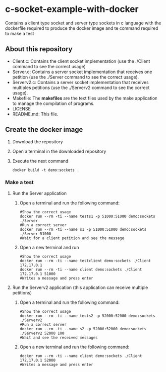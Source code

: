 # c-socket-example-with-docker
Contains a client type socket and server type sockets in c language with the dockerfile required to produce the docker image and te command required to make a test

## About this repository

* Client.c: Contains the client socket implementation (use the ./Client command to see the correct usage)
* Server.c: Contains a server socket implementation that receives one petition (use the ./Server command to see the correct usage).
* Serverv2.c: Contains a server socket implementation that receives multiples petitions (use the ./Serverv2 command to see the correct usage).
* Makefile: The **makefiles** are the text files used by the make application to manage the compilation of programs.
* LICENSE
* README.md: This file.

## Create the docker image

1. Download the repository

2. Open a terminal in the downloaded repository

3. Execute the next command 

   ```
   docker build -t demo:sockets .
   ```

### Make a test

1. Run the Server application

   1. Open a terminal and run the following command:

      ```
      #Show the correct usage
      docker run --rm -ti --name tests1 -p 51000:51000 demo:sockets ./Server
      #Run a correct server
      docker run --rm -ti --name s1 -p 51000:51000 demo:sockets ./Server 51000
      #Wait for a client petition and see the message
      ```

   2. Open a new terminal and run

      ```
      #Show the correct usage
      docker run --rm -ti --name testclient demo:sockets ./Client 172.17.0.1
      docker run --rm -ti --name client demo:sockets ./Client 172.17.0.1 51000
      #Writes a message and press enter
      ```

2. Run the Serverv2 application (this application can receive multiple petitions)

   1. Open a terminal and run the following command:

      ```
      #Show the correct usage
      docker run --rm -ti --name tests2 -p 52000:52000 demo:sockets ./Serverv2
      #Run a correct server
      docker run --rm -ti --name s2 -p 52000:52000 demo:sockets ./Serverv2 52000 100
      #Wait and see the received messages
      ```

   2. Open a new terminal and run the following command:

      ```
      docker run --rm -ti --name client demo:sockets ./Client 172.17.0.1 52000
      #Writes a message and press enter
      ```

      